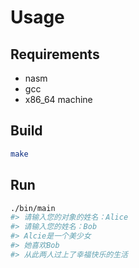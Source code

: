# Usage

## Requirements

* nasm
* gcc
* x86_64 machine

## Build

```bash
make
```

## Run

```bash
./bin/main
#> 请输入您的对象的姓名：Alice
#> 请输入您的姓名：Bob
#> Alcie是一个美少女
#> 她喜欢Bob
#> 从此两人过上了幸福快乐的生活
```